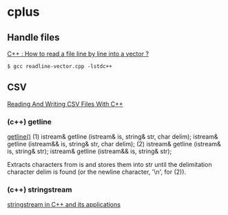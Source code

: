 # cplus

## Handle files

[C++ : How to read a file line by line into a vector ?](https://thispointer.com/c-how-to-read-a-file-line-by-line-into-a-vector/)

```
$ gcc readline-vector.cpp -lstdc++
```

## CSV

[Reading And Writing CSV Files With C++](https://www.gormanalysis.com/blog/reading-and-writing-csv-files-with-cpp/)

### (c++) getline

[getline()](http://www.cplusplus.com/reference/string/string/getline/)
(1)	
istream& getline (istream&  is, string& str, char delim);
istream& getline (istream&& is, string& str, char delim);
(2)	
istream& getline (istream&  is, string& str);
istream& getline (istream&& is, string& str);

Extracts characters from is and stores them into str until the delimitation character delim is found (or the newline character, '\n', for (2)).

### (c++) stringstream

[stringstream in C++ and its applications](https://www.geeksforgeeks.org/stringstream-c-applications/)